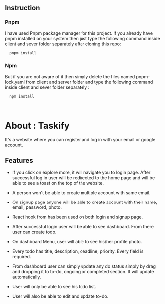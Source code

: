 
## Instruction

### Pnpm
I have used Pnpm package manager for this project. If you already have pnpm installed on your system then just type the following command inside client and sever folder separately after cloning this repo: 

```bash
  pnpm install
```

### Npm
But if you are not aware of it then simply delete the files  named pnpm-lock.yaml from client and server folder
and type the following command inside client and sever folder separately : 

```bash
  npm install
```
<br/>




# About : Taskify

It's a website where you can register and log in with your email or google account.


## Features

- If you click on explore more, it will navigate you to login page. After successful log in user will be redirected to the home page and will be able to see a toast on the top of the website.

- A person won't be able to create multiple account with same email.
- On signup page anyone will be able to create account with their name, email, password, photo. 
- React hook from has been used on both login and signup page.

- After successful login user will be able to see dashboard. From there user can create todo. 
- On dashboard Menu, user will able to see his/her profile photo.
- Every todo has title, description, deadline, priority. Every field is required.
- From dashboard user can simply update any do status simply by drag and dropping it to to-do, ongoing or completed section. It will update automatically.
- User will only be able to see his todo list.
 - User will also be able to edit and update to-do.